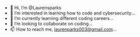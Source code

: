 - 👋 Hi, I’m @Laurensparks
- 👀 I’m interested in learning how to code and cybersecurity... 
- 🌱 I’m currently learning different coding careers...
- 💞️ I’m looking to collaborate on coding...
- 📫 How to reach me, laurenparks003@gmail.com...

<!---
Laurensparks/Laurensparks is a ✨ special ✨ repository because its `README.md` (this file) appears on your GitHub profile.
You can click the Preview link to take a look at your changes.
--->
